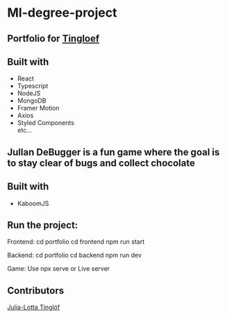 # MI-degree-project

## Portfolio for [Tingloef](https://tingloef.se) </br>

## Built with

- React
- Typescript
- NodeJS
- MongoDB
- Framer Motion
- Axios
- Styled Components </br>
  etc...

## Jullan DeBugger is a fun game where the goal is to stay clear of bugs and collect chocolate

## Built with

- KaboomJS

## Run the project:

Frontend:
cd portfolio
cd frontend
npm run start

Backend:
cd portfolio
cd backend
npm run dev

Game:
Use npx serve or Live server

## Contributors

[Julia-Lotta Tinglöf](https://github.com/julialotta) </br>
